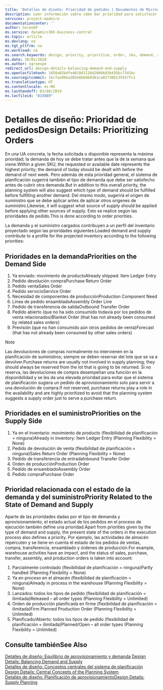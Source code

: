 ```yaml
---
title: 'Detalles de diseño: Prioridad de pedidos | Documentos de Microsoft'
description: Leer información sobre cómo dar prioridad para satisfacer los requisitos de demanda y oferta.
services: project-madeira
documentationcenter: ''
author: SorenGP
ms.service: dynamics365-business-central
ms.topic: article
ms.devlang: na
ms.tgt_pltfrm: na
ms.workload: na
ms.search.keywords: design, priority, prioritize, order, sku, demand, supply
ms.date: 10/01/2018
ms.author: sgroespe
redirect_url: design-details-balancing-demand-and-supply
ms.openlocfilehash: 1d58a02bdfe4810d1116d20866d3b435bc7341bc
ms.sourcegitcommit: 1bcfaa99ea302e6b84b8361ca02730b135557fc1
ms.translationtype: HT
ms.contentlocale: es-MX
ms.lasthandoff: 03/08/2019
ms.locfileid: "815689"
---
```

# <a name="design-details-prioritizing-orders"></a><span data-ttu-id="1bb49-103">Detalles de diseño: Prioridad de pedidos</span><span class="sxs-lookup"><span data-stu-id="1bb49-103">Design Details: Prioritizing Orders</span></span>
<span data-ttu-id="1bb49-104">En una UA concreta, la fecha solicitada o disponible representa la máxima prioridad; la demanda de hoy se debe tratar antes que la de la semana que viene.</span><span class="sxs-lookup"><span data-stu-id="1bb49-104">Within a given SKU, the requested or available date represents the highest priority; the demand of today should be dealt with before the demand of next week.</span></span> <span data-ttu-id="1bb49-105">Pero además de esta prioridad general, el sistema de planificación sugerirá también el tipo de demanda que debe ser satisfecho antes de cubrir otra demanda.</span><span class="sxs-lookup"><span data-stu-id="1bb49-105">But in addition to this overall priority, the planning system will also suggest which type of demand should be fulfilled before fulfilling another demand.</span></span> <span data-ttu-id="1bb49-106">Del mismo modo, sugerirá el origen de suministro que se debe aplicar antes de aplicar otros orígenes de suministro.</span><span class="sxs-lookup"><span data-stu-id="1bb49-106">Likewise, it will suggest what source of supply should be applied before applying other sources of supply.</span></span> <span data-ttu-id="1bb49-107">Esto se realice según las prioridades de pedido.</span><span class="sxs-lookup"><span data-stu-id="1bb49-107">This is done according to order priorities.</span></span>  

<span data-ttu-id="1bb49-108">La demanda y el suministro cargados contribuyen a un perfil del inventario proyectado según las prioridades siguientes:</span><span class="sxs-lookup"><span data-stu-id="1bb49-108">Loaded demand and supply contribute to a profile for the projected inventory according to the following priorities:</span></span>  

## <a name="priorities-on-the-demand-side"></a><span data-ttu-id="1bb49-109">Prioridades en la demanda</span><span class="sxs-lookup"><span data-stu-id="1bb49-109">Priorities on the Demand Side</span></span>  
1. <span data-ttu-id="1bb49-110">Ya enviado: movimiento de producto</span><span class="sxs-lookup"><span data-stu-id="1bb49-110">Already shipped: Item Ledger Entry</span></span>  
2. <span data-ttu-id="1bb49-111">Pedido devolución compra</span><span class="sxs-lookup"><span data-stu-id="1bb49-111">Purchase Return Order</span></span>  
3. <span data-ttu-id="1bb49-112">Pedido venta</span><span class="sxs-lookup"><span data-stu-id="1bb49-112">Sales Order</span></span>  
4. <span data-ttu-id="1bb49-113">Pedido servicio</span><span class="sxs-lookup"><span data-stu-id="1bb49-113">Service Order</span></span>  
5. <span data-ttu-id="1bb49-114">Necesidad de componentes de producción</span><span class="sxs-lookup"><span data-stu-id="1bb49-114">Production Component Need</span></span>  
6. <span data-ttu-id="1bb49-115">Línea de pedido ensamblado</span><span class="sxs-lookup"><span data-stu-id="1bb49-115">Assembly Order Line</span></span>  
7. <span data-ttu-id="1bb49-116">Pedido de transferencia de salida</span><span class="sxs-lookup"><span data-stu-id="1bb49-116">Outbound Transfer Order</span></span>  
8. <span data-ttu-id="1bb49-117">Pedido abierto (que no ha sido consumido todavía por los pedidos de venta relacionados)</span><span class="sxs-lookup"><span data-stu-id="1bb49-117">Blanket Order (that has not already been consumed by related sales orders)</span></span>  
9. <span data-ttu-id="1bb49-118">Previsión (que no han consumido aún otros pedidos de venta)</span><span class="sxs-lookup"><span data-stu-id="1bb49-118">Forecast (that has not already been consumed by other sales orders)</span></span>  

> [!NOTE]  
>  <span data-ttu-id="1bb49-119">Las devoluciones de compras normalmente no intervienen en la planificación de suministros; siempre se deben reservar del lote que se va a devolver.</span><span class="sxs-lookup"><span data-stu-id="1bb49-119">Purchase returns are usually not involved in supply planning; they should always be reserved from the lot that is going to be returned.</span></span> <span data-ttu-id="1bb49-120">Si no reserva, las devoluciones de compra desempeñan una función en la disponibilidad y se les da una elevada prioridad para evitar que el sistema de planificación sugiera un pedido de aprovisionamiento solo para servir a una devolución de compra.</span><span class="sxs-lookup"><span data-stu-id="1bb49-120">If not reserved, purchase returns play a role in the availability and are highly prioritized to avoid that the planning system suggests a supply order just to serve a purchase return.</span></span>  

## <a name="priorities-on-the-supply-side"></a><span data-ttu-id="1bb49-121">Prioridades en el suministro</span><span class="sxs-lookup"><span data-stu-id="1bb49-121">Priorities on the Supply Side</span></span>  
1. <span data-ttu-id="1bb49-122">Ya en el inventario: movimiento de producto (flexibilidad de planificación = ninguna)</span><span class="sxs-lookup"><span data-stu-id="1bb49-122">Already in inventory: Item Ledger Entry (Planning Flexibility = None)</span></span>  
2. <span data-ttu-id="1bb49-123">Pedido de devolución de venta (flexibilidad de planificación = ninguna)</span><span class="sxs-lookup"><span data-stu-id="1bb49-123">Sales Return Order (Planning Flexibility = None)</span></span>  
3. <span data-ttu-id="1bb49-124">Pedido de transferencia de entrada</span><span class="sxs-lookup"><span data-stu-id="1bb49-124">Inbound Transfer Order</span></span>  
4. <span data-ttu-id="1bb49-125">Orden de producción</span><span class="sxs-lookup"><span data-stu-id="1bb49-125">Production Order</span></span>  
5. <span data-ttu-id="1bb49-126">Pedido de ensamblado</span><span class="sxs-lookup"><span data-stu-id="1bb49-126">Assembly Order</span></span>  
6. <span data-ttu-id="1bb49-127">Pedido compra</span><span class="sxs-lookup"><span data-stu-id="1bb49-127">Purchase Order</span></span>  

## <a name="priority-related-to-the-state-of-demand-and-supply"></a><span data-ttu-id="1bb49-128">Prioridad relacionada con el estado de la demanda y del suministro</span><span class="sxs-lookup"><span data-stu-id="1bb49-128">Priority Related to the State of Demand and Supply</span></span>  
<span data-ttu-id="1bb49-129">Aparte de las prioridades dadas por el tipo de demanda y aprovisionamiento, el estado actual de los pedidos en el proceso de ejecución también define una prioridad.</span><span class="sxs-lookup"><span data-stu-id="1bb49-129">Apart from priorities given by the type of demand and supply, the present state of the orders in the execution process also defines a priority.</span></span> <span data-ttu-id="1bb49-130">Por ejemplo, las actividades de almacén repercuten y se tiene en cuenta el estado de los pedidos de ventas, compra, transferencia, ensamblado y órdenes de producción.</span><span class="sxs-lookup"><span data-stu-id="1bb49-130">For example, warehouse activities have an impact, and the status of sales, purchase, transfer, assembly, and production orders is taken into account:</span></span>  

1. <span data-ttu-id="1bb49-131">Parcialmente controlado (flexibilidad de planificación = ninguna)</span><span class="sxs-lookup"><span data-stu-id="1bb49-131">Partly handled (Planning Flexibility = None)</span></span>  
2. <span data-ttu-id="1bb49-132">Ya en proceso en el almacén (flexibilidad de planificación = ninguna)</span><span class="sxs-lookup"><span data-stu-id="1bb49-132">Already in process in the warehouse (Planning Flexibility = None)</span></span>  
3. <span data-ttu-id="1bb49-133">Lanzados: todos los tipos de pedido (flexibilidad de planificación = ilimitada)</span><span class="sxs-lookup"><span data-stu-id="1bb49-133">Released – all order types (Planning Flexibility = Unlimited)</span></span>  
4. <span data-ttu-id="1bb49-134">Orden de producción planificada en firme (flexibilidad de planificación = ilimitada)</span><span class="sxs-lookup"><span data-stu-id="1bb49-134">Firm Planned Production Order (Planning Flexibility = Unlimited)</span></span>  
5. <span data-ttu-id="1bb49-135">Planificado/Abierto: todos los tipos de pedido (flexibilidad de planificación = ilimitada)</span><span class="sxs-lookup"><span data-stu-id="1bb49-135">Planned/Open – all order types (Planning Flexibility = Unlimited)</span></span>  

## <a name="see-also"></a><span data-ttu-id="1bb49-136">Consulte también</span><span class="sxs-lookup"><span data-stu-id="1bb49-136">See Also</span></span>  
<span data-ttu-id="1bb49-137">[Detalles de diseño: Equilibrio de aprovisionamiento y demanda](design-details-balancing-demand-and-supply.md) </span><span class="sxs-lookup"><span data-stu-id="1bb49-137">[Design Details: Balancing Demand and Supply](design-details-balancing-demand-and-supply.md) </span></span>  
<span data-ttu-id="1bb49-138">[Detalles de diseño: Conceptos centrales del sistema de planificación](design-details-central-concepts-of-the-planning-system.md) </span><span class="sxs-lookup"><span data-stu-id="1bb49-138">[Design Details: Central Concepts of the Planning System](design-details-central-concepts-of-the-planning-system.md) </span></span>  
[<span data-ttu-id="1bb49-139">Detalles de diseño: Planificación de aprovisionamiento</span><span class="sxs-lookup"><span data-stu-id="1bb49-139">Design Details: Supply Planning</span></span>](design-details-supply-planning.md)
